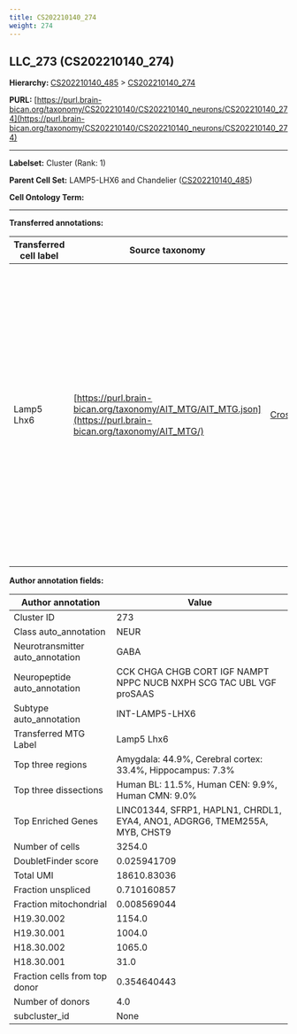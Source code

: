 ```yaml
---
title: CS202210140_274
weight: 274
---
```

## LLC_273 (CS202210140_274)
<b>Hierarchy: </b>
[CS202210140_485](../CS202210140_485) >
[CS202210140_274](../CS202210140_274)

**PURL:** [https://purl.brain-bican.org/taxonomy/CS202210140/CS202210140_neurons/CS202210140_274](https://purl.brain-bican.org/taxonomy/CS202210140/CS202210140_neurons/CS202210140_274)

---


**Labelset:** Cluster (Rank: 1)

**Parent Cell Set:** LAMP5-LHX6 and Chandelier ([CS202210140_485](../CS202210140_485))



**Cell Ontology Term:** 

[MARKER GENES.]: #


---

[TRANSFERRED ANNOTATIONS.]: #


**Transferred annotations:**

| Transferred cell label | Source taxonomy | Source node accession | Algorithm name | Comment |
|------------------------|-----------------|-----------------------|----------------|---------|
|Lamp5 Lhx6|[https://purl.brain-bican.org/taxonomy/AIT_MTG/AIT_MTG.json](https://purl.brain-bican.org/taxonomy/AIT_MTG/)|[CrossArea_subclass:c199218811](https://purl.brain-bican.org/taxonomy/AIT_MTG/CrossArea_subclass_c199218811)||We performed PCA (50 components) on our full dataset, trained a random forest classifier (scikit-learn, class_ weight=‘balanced’, max_depth=50) on the MTG labels, and then predicted labels for all cells. We labeled each cluster with the mode of its constituent cells if two conditions were met: more than 0.8 of predicted labels matched the mode, and the mean probability of these pre- dictions was greater than 0.8.|

[AUTHOR ANNOTATION FIELDS.]: #


**Author annotation fields:**

| Author annotation | Value |
|-------------------|-------|
|Cluster ID|273|
|Class auto_annotation|NEUR|
|Neurotransmitter auto_annotation|GABA|
|Neuropeptide auto_annotation|CCK CHGA CHGB CORT IGF NAMPT NPPC NUCB NXPH SCG TAC UBL VGF proSAAS|
|Subtype auto_annotation|INT-LAMP5-LHX6|
|Transferred MTG Label|Lamp5 Lhx6|
|Top three regions|Amygdala: 44.9%, Cerebral cortex: 33.4%, Hippocampus: 7.3%|
|Top three dissections|Human BL: 11.5%, Human CEN: 9.9%, Human CMN: 9.0%|
|Top Enriched Genes|LINC01344, SFRP1, HAPLN1, CHRDL1, EYA4, ANO1, ADGRG6, TMEM255A, MYB, CHST9|
|Number of cells|3254.0|
|DoubletFinder score|0.025941709|
|Total UMI|18610.83036|
|Fraction unspliced|0.710160857|
|Fraction mitochondrial|0.008569044|
|H19.30.002|1154.0|
|H19.30.001|1004.0|
|H18.30.002|1065.0|
|H18.30.001|31.0|
|Fraction cells from top donor|0.354640443|
|Number of donors|4.0|
|subcluster_id|None|
